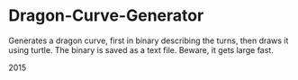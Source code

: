 # Dragon-Curve-Generator
Generates a dragon curve, first in binary describing the turns, then draws it using turtle. The binary is saved as a text file. Beware, it gets large fast.

2015
